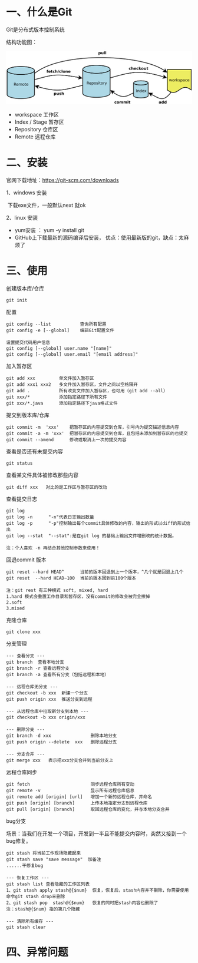 # 一、什么是Git

Git是分布式版本控制系统

结构功能图：

![](https://github.com/MrGodHe/doc/blob/master/image/git/git.jpg)

- workspace	工作区
- Index / Stage  暂存区
- Repository 仓库区
- Remote 远程仓库

# 二、安装

官网下载地址：https://git-scm.com/downloads

1、windows 安装

​	下载exe文件，一般默认next 就ok

2、linux 安装

- yum安装 ： yum -y install git
- GitHub上下载最新的源码编译后安装， 优点：使用最新版的git，缺点：太麻烦了

# 三、使用

创建版本库/仓库

```
git init
```

配置

```
git config --list  			查询所有配置
git config -e [--global] 	编辑Git配置文件

设置提交代码用户信息
git config [--global] user.name "[name]" 			
git config [--global] user.email "[email address]"
```

加入暂存区

```
git add xxx   		单文件加入暂存区
git add xxx1 xxx2 	多文件加入暂存区，文件之间以空格隔开
git add .     		所有改变文件加入暂存区，也可用（git add --all）
git xxx/*			添加指定路径下所有文件
git xxx/*.java    	添加指定路径下java格式文件
```

提交到版本库/仓库

``` 
git commit -m  'xxx'  	把暂存区的内容提交到仓库，引号内为提交描述信息内容
git commit -a -m 'xxx'  把暂存区的内容提交到仓库，且包括未添加到暂存区的也提交
git commit --amend  	修改或取消上一次的提交内容
```

查看是否还有未提交内容

```
git status
```

查看某文件具体被修改那些内容

```
git diff xxx   对比的是工作区与暂存区的改动
```

查看提交日志

```
git log 
git log -n 		"-n"代表日志输出数量
git log -p		"-p"控制输出每个commit具体修改的内容，输出的形式以diff的形式给出
git log --stat 	"--stat":是在git log 的基础上输出文件增删改的统计数据。

注：个人喜欢 -n 再结合其他控制参数来使用！
```

回退commit 版本

```
git reset --hard HEAD^    	当前的版本回退到上一个版本，^几个就是回退上几个
git reset  --hard HEAD~100 	当前的版本回到前100个版本

注：git rest 有三种模式 soft, mixed, hard
1.hard 模式会重置工作目录和暂存区，没有commit的修改会被完全擦掉
2.soft 
3.mixed
```

克隆仓库

```
git clone xxx 
```

分支管理

```
--- 查看分支 ---
git branch 	查看本地分支
git branch -r 查看远程分支
git branch -a 查看所有分支（包括远程和本地）

--- 远程仓库无分支 ---
git checkout -b xxx  新建一个分支
git push origin xxx  推送分支到远程

--- 从远程仓库中拉取新分支到本地 --- 
git checkout -b xxx origin/xxx  

--- 删除分支 ---
git branch -d xxx 			  	删除本地分支
git push origin --delete  xxx	删除远程分支

--- 分支合并 ---
git merge xxx 	表示把xxx分支合并到当前分支上
```

远程仓库同步

```
git fetch  						同步远程仓库所有变动
git remote -v 					显示所有远程仓库信息
git remote add [origin] [url]  	增加一个新的远程仓库，并命名
git push [origin] [branch]		上传本地指定分支到远程仓库
git pull [origin] [branch] 		取回远程仓库的变化，并与本地分支合并
```

bug分支

场景：当我们在开发一个项目，开发到一半且不能提交内容时，突然又接到一个bug修复。

```
git stash 将当前工作现场隐藏起来
git stash save "save message"  加备注
......干修复bug

--- 恢复工作区 ---
git stash list 查看隐藏的工作区列表
1、git stash apply stash@{$num}	恢复，恢复后，stash内容并不删除，你需要使用命令git stash drop来删除
2、git stash pop  stash@{$num}	恢复的同时把stash内容也删除了
注：stash@{$num} 指的第几个隐藏

--- 清除所有缓存 ---
git stash clear
```

# 四、异常问题

